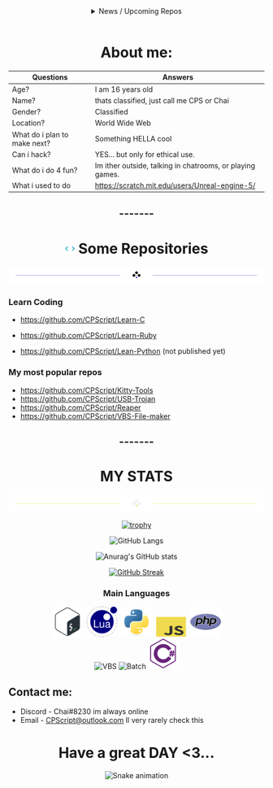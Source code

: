 <div align=center>
    
    
<details>
<summary>News / Upcoming Repos</summary>
<br>

Check out my store: https://giveme1taa.wixsite.com/orbit 

The programs arn't being sold at the moment so dont worry about buying anything

</details>


<div align=center>
    <img src="https://komarev.com/ghpvc/?username=CPScript&style=flat-square&color=blue" alt=""/>
</div>

    
    
    
    
    
    

# About me:
Questions | Answers
--------- | --------- 
Age? | I am 16 years old
Name? | thats classified, just call me CPS or Chai 
Gender? | Classified
Location? | World Wide Web
What do i plan to make next? | Something HELLA cool
Can i hack? | YES... but only for ethical use.
What do i do 4 fun? | Im ither outside, talking in chatrooms, or playing games.
What i used to do | https://scratch.mit.edu/users/Unreal-engine-5/

## -------
 
    
<h1 align="center"><img src="code.gif" height="20"/> Some Repositories</h1>
    
<div align="center">
  <img src="divider2.png" alt="divider"/>
</div> 
           
           
<div align="left">

### Learn Coding
* https://github.com/CPScript/Learn-C
* https://github.com/CPScript/Learn-Ruby   
    
* https://github.com/CPScript/Lean-Python (not published yet)
                                                                                                                     
### My most popular repos

* https://github.com/CPScript/Kitty-Tools
* https://github.com/CPScript/USB-Trojan
* https://github.com/CPScript/Reaper
* https://github.com/CPScript/VBS-File-maker



<div align="center">

## -------

# MY STATS    
    
<div align="center">
  <img src="divider1.png" alt="divider"/>
</div> 

           
[![trophy](https://github-profile-trophy.vercel.app/?username=CPScript)](https://github.com/CPScript/github-profile-trophy)
 
![GitHub Langs](https://github-readme-stats.vercel.app/api/top-langs/?username=CPScript&layout=compact&theme=blue-green)

![Anurag's GitHub stats](https://github-readme-stats.vercel.app/api?username=CPScript&show_icons=true&theme=synthwave)

[![GitHub Streak](https://github-readme-streak-stats.herokuapp.com?user=CPScript&theme=hacker&date_format=M%20j%5B%2C%20Y%5D)](https://git.io/streak-stats)
           
### Main Languages
<div>
    <img src="https://github.com/devicons/devicon/blob/master/icons/bash/bash-original.svg"  title="Bach" alt="Bach" width="60" height="60"/>&nbsp;
    <img src="https://github.com/devicons/devicon/blob/master/icons/lua/lua-original-wordmark.svg"  title="Lua" alt="Lua" width="60" height="60"/>&nbsp; 
    <img src="https://github.com/devicons/devicon/blob/master/icons/python/python-original.svg"  title="Python" alt="Python" width="60" height="60"/>&nbsp;
    <img src="https://github.com/devicons/devicon/blob/master/icons/javascript/javascript-original.svg" title="JavaScript" alt="JavaScript" width="60" height="40"/>&nbsp;
    <img src="https://raw.githubusercontent.com/devicons/devicon/1119b9f84c0290e0f0b38982099a2bd027a48bf1/icons/php/php-original.svg" title="PHP" alt="PHP" width="60"
<div> 
    
<div>
    <img src="https://www.file-extension.info/images/resource/formats/vbs.png" title="VBScript" alt="VBS" width="60"/>
    <img src="https://cdn-icons-png.flaticon.com/512/29/29529.png" title="BatchFle" alt="Batch" width="60"/>
    <img src="https://raw.githubusercontent.com/devicons/devicon/1119b9f84c0290e0f0b38982099a2bd027a48bf1/icons/csharp/csharp-line.svg" title="CSharp" alt="C#" width="60/>"
    <img src=     
<div>

<div align="left">
          
           
## Contact me:
* Discord - Chai#8230  im always online         
* Email - CPScript@outlook.com  Il very rarely check this
           
           
           
           
  
<div align="center">

# Have a great DAY <3... 
                         
![Snake animation](https://github.com/CPScript/github-readme/blob/output/github-contribution-snake.svg)                         
